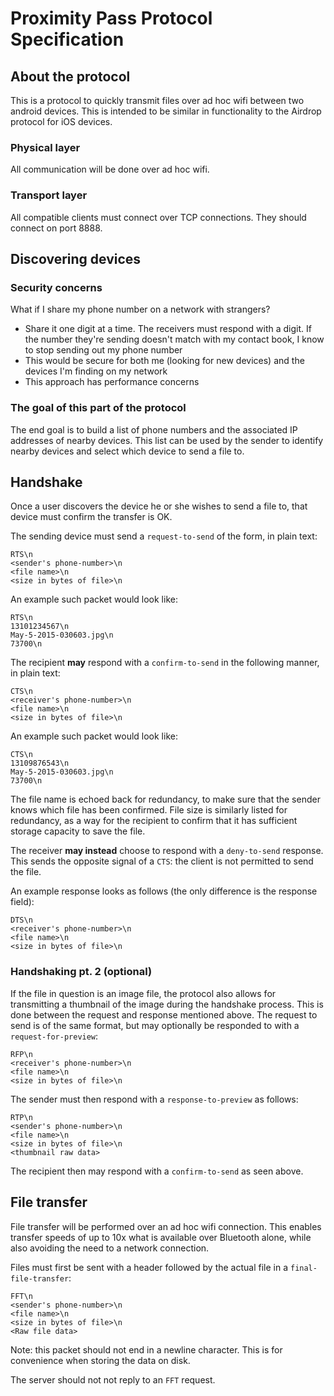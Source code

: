 Proximity Pass Protocol Specification
=====================================

About the protocol
------------------

This is a protocol to quickly transmit files over ad hoc wifi between two
android devices. This is intended to be similar in functionality to the
Airdrop protocol for iOS devices.

### Physical layer

All communication will be done over ad hoc wifi.

### Transport layer

All compatible clients must connect over TCP connections. They should
connect on port 8888.

Discovering devices
-------------------

### Security concerns

What if I share my phone number on a network with strangers?

 - Share it one digit at a time. The receivers must respond with a digit.
   If the number they're sending doesn't match with my contact book, I know
   to stop sending out my phone number
 - This would be secure for both me (looking for new devices) and the
   devices I'm finding on my network
 - This approach has performance concerns

### The goal of this part of the protocol

The end goal is to build a list of phone numbers and the associated IP
addresses of nearby devices. This list can be used by the sender to identify
nearby devices and select which device to send a file to.

Handshake
---------

Once a user discovers the device he or she wishes to send a file to, that
device must confirm the transfer is OK.

The sending device must send a `request-to-send` of the form, in plain text:

```
RTS\n
<sender's phone-number>\n
<file name>\n
<size in bytes of file>\n
```

An example such packet would look like:

```
RTS\n
13101234567\n
May-5-2015-030603.jpg\n
73700\n
```

The recipient **may** respond with a `confirm-to-send` in the following manner,
in plain text:

```
CTS\n
<receiver's phone-number>\n
<file name>\n
<size in bytes of file>\n
```

An example such packet would look like:

```
CTS\n
13109876543\n
May-5-2015-030603.jpg\n
73700\n
```

The file name is echoed back for redundancy, to make sure that the sender
knows which file has been confirmed. File size is similarly listed for
redundancy, as a way for the recipient to confirm that it has sufficient
storage capacity to save the file.

The receiver **may instead** choose to respond with a `deny-to-send`
response. This sends the opposite signal of a `CTS`: the client is not
permitted to send the file.

An example response looks as follows (the only difference is the response
field):

```
DTS\n
<receiver's phone-number>\n
<file name>\n
<size in bytes of file>\n
```

### Handshaking pt. 2 (optional)

If the file in question is an image file, the protocol also allows for
transmitting a thumbnail of the image during the handshake process. This is
done between the request and response mentioned above. The request to send
is of the same format, but may optionally be responded to with a
`request-for-preview`:

```
RFP\n
<receiver's phone-number>\n
<file name>\n
<size in bytes of file>\n
```

The sender must then respond with a `response-to-preview` as follows:

```
RTP\n
<sender's phone-number>\n
<file name>\n
<size in bytes of file>\n
<thumbnail raw data>
```

The recipient then may respond with a `confirm-to-send` as seen above.

File transfer
-------------

File transfer will be performed over an ad hoc wifi connection. This enables
transfer speeds of up to 10x what is available over Bluetooth alone, while
also avoiding the need to a network connection.

Files must first be sent with a header followed by the actual file in a
`final-file-transfer`:

```
FFT\n
<sender's phone-number>\n
<file name>\n
<size in bytes of file>\n
<Raw file data>
```

Note: this packet should not end in a newline character. This is for
convenience when storing the data on disk.

The server should not not reply to an `FFT` request.
